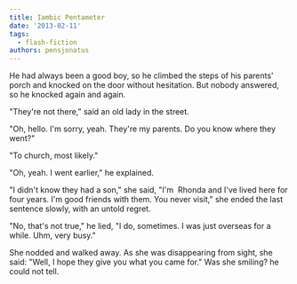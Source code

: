 ```yaml
---
title: Iambic Pentameter
date: '2013-02-11'
tags:
  - flash-fiction
authors: pensjonatus
---
```


He had always been a good boy, so he climbed the steps of his parents' porch and
knocked on the door without hesitation. But nobody answered, so he knocked again
and again.

<!-- truncate -->

"They're not there," said an old lady in the street.

"Oh, hello. I'm sorry, yeah. They're my parents. Do you know where they went?"

"To church, most likely."

"Oh, yeah. I went earlier," he explained.

"I didn't know they had a son," she said, "I'm  Rhonda and I've lived here for
four years. I'm good friends with them. You never visit," she ended the last
sentence slowly, with an untold regret.

"No, that's not true," he lied, "I do, sometimes. I was just overseas for a
while. Uhm, very busy."

She nodded and walked away. As she was disappearing from sight, she said: "Well,
I hope they give you what you came for." Was she smiling? he could not tell.
